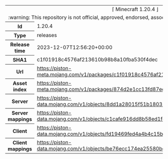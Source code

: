 <html><table>
<tr><td colspan="2" align="center"><img width="0" height="0"><br/>⌈ Minecraft 1.20.4 ⌋<br/><img width="0" height="0"></td></tr>
<tr><td colspan="2" align="center"><img width="0" height="0"><br/>
:warning: This repository is not official, approved, endorsed, associated or connected with Mojang :warning:
<br/><img width="0" height="0"></td></tr>
<tr><th>Id</th><td>1.20.4</td></tr>
<tr><th>Type</th><td>releases</td></tr>
<tr><th>Release time</th><td>2023-12-07T12:56:20+00:00</td></tr>
<tr><th>SHA1</th><td>c1f01918c4576af213610b98b8a10fba530f4dec</td></tr>
<tr><th>Url</th><td><a href="https://piston-meta.mojang.com/v1/packages/c1f01918c4576af213610b98b8a10fba530f4dec/1.20.4.json">https://piston-meta.mojang.com/v1/packages/c1f01918c4576af213610b98b8a10fba530f4dec/1.20.4.json</a></td></tr>
<tr><th>Asset index</th><td><a href="https://piston-meta.mojang.com/v1/packages/874d2e1cc13fd87eda4e4233c857292aee5930d4/12.json">https://piston-meta.mojang.com/v1/packages/874d2e1cc13fd87eda4e4233c857292aee5930d4/12.json</a></td></tr>
<tr><th>Server</th><td><a href="https://piston-data.mojang.com/v1/objects/8dd1a28015f51b1803213892b50b7b4fc76e594d/server.jar">https://piston-data.mojang.com/v1/objects/8dd1a28015f51b1803213892b50b7b4fc76e594d/server.jar</a></td></tr>
<tr><th>Server mappings</th><td><a href="https://piston-data.mojang.com/v1/objects/c1cafe916dd8b58ed1fe0564fc8f786885224e62/server.txt">https://piston-data.mojang.com/v1/objects/c1cafe916dd8b58ed1fe0564fc8f786885224e62/server.txt</a></td></tr>
<tr><th>Client</th><td><a href="https://piston-data.mojang.com/v1/objects/fd19469fed4a4b4c15b2d5133985f0e3e7816a8a/client.jar">https://piston-data.mojang.com/v1/objects/fd19469fed4a4b4c15b2d5133985f0e3e7816a8a/client.jar</a></td></tr>
<tr><th>Client mappings</th><td><a href="https://piston-data.mojang.com/v1/objects/be76ecc174ea25580bdc9bf335481a5192d9f3b7/client.txt">https://piston-data.mojang.com/v1/objects/be76ecc174ea25580bdc9bf335481a5192d9f3b7/client.txt</a></td></tr>
</table></html>